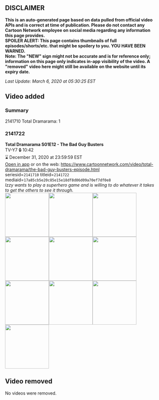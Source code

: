 ## DISCLAIMER
**This is an auto-generated page based on data pulled from official video APIs and is correct at time of publication. Please do not contact any Cartoon Network employee on social media regarding any information this page provides.**  
**SPOILER ALERT: This page contains thumbnails of full episodes/shorts/etc. that might be spoilery to you. YOU HAVE BEEN WARNED.**  
**Note: The "NEW" sign might not be accurate and is for reference only; information on this page only indicates in-app visibility of the video. A "removed" video here might still be available on the website until its expiry date.**  

_Last Update: March 6, 2020 at 05:30:25 EST_
## Video added
### Summary
2141710 Total Dramarama: 1  
### 2141722
**Total Dramarama S01E12 - The Bad Guy Busters**  
TV-Y7 🔒 10:42  
⌛ December 31, 2020 at 23:59:59 EST  
[Open in app](https://tinyurl.com/y9gheco5) or on the web: https://www.cartoonnetwork.com/video/total-dramarama/the-bad-guy-busters-episode.html  
seriesid=`2141710` titleid=`2141722` mediaid=`17a85cb5e20c85e15e18df8d06d09a70ef7df0e8`  
_Izzy wants to play a superhero game and is willing to do whatever it takes to get the others to see it through._  
<a href="https://s3.amazonaws.com/cartoonorchestrator/2141722_001_1280x720.jpg"><img src="https://s3.amazonaws.com/cartoonorchestrator/2141722_001_640x360.jpg" height="144px" /></a><a href="https://s3.amazonaws.com/cartoonorchestrator/2141722_002_1280x720.jpg"><img src="https://s3.amazonaws.com/cartoonorchestrator/2141722_002_640x360.jpg" height="144px" /></a><a href="https://s3.amazonaws.com/cartoonorchestrator/2141722_003_1280x720.jpg"><img src="https://s3.amazonaws.com/cartoonorchestrator/2141722_003_640x360.jpg" height="144px" /></a><a href="https://s3.amazonaws.com/cartoonorchestrator/2141722_004_1280x720.jpg"><img src="https://s3.amazonaws.com/cartoonorchestrator/2141722_004_640x360.jpg" height="144px" /></a><a href="https://s3.amazonaws.com/cartoonorchestrator/2141722_005_1280x720.jpg"><img src="https://s3.amazonaws.com/cartoonorchestrator/2141722_005_640x360.jpg" height="144px" /></a><a href="https://s3.amazonaws.com/cartoonorchestrator/2141722_006_1280x720.jpg"><img src="https://s3.amazonaws.com/cartoonorchestrator/2141722_006_640x360.jpg" height="144px" /></a><a href="https://s3.amazonaws.com/cartoonorchestrator/2141722_007_1280x720.jpg"><img src="https://s3.amazonaws.com/cartoonorchestrator/2141722_007_640x360.jpg" height="144px" /></a><a href="https://s3.amazonaws.com/cartoonorchestrator/2141722_008_1280x720.jpg"><img src="https://s3.amazonaws.com/cartoonorchestrator/2141722_008_640x360.jpg" height="144px" /></a><a href="https://s3.amazonaws.com/cartoonorchestrator/2141722_009_1280x720.jpg"><img src="https://s3.amazonaws.com/cartoonorchestrator/2141722_009_640x360.jpg" height="144px" /></a><a href="https://s3.amazonaws.com/cartoonorchestrator/2141722_010_1280x720.jpg"><img src="https://s3.amazonaws.com/cartoonorchestrator/2141722_010_640x360.jpg" height="144px" /></a>
## Video removed
No videos were removed.  
